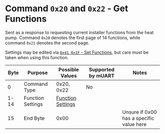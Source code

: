 # Command `0x20` and `0x22` - Get Functions

Sent as a response to requesting current installer functions from the heat pump. Command `0x20` denotes the first page 
of 14 functions, while command `0x21` denotes the second page.

Settings may be edited via [`0x41 0x1F` - Set Functions][set-functions], but care
must be taken when using this function.

| Byte | Purpose           | Possible Values                        | Supported by mUART | Notes                                    |
|------|-------------------|----------------------------------------|--------------------|------------------------------------------|
| 0    | Command Type      | 0x20, 0x22                             | No                 |
| 1-14 | Function Settings | [Function Settings][function-datatype] |                    |                                          |
| 15   | End Byte          | 0x00                                   |                    | Unsure if 0x00 has a specific value here |

[set-functions]: ../0x41-set-request/0x1F-0x21-set-functions.md
[function-datatype]: ../data-types/function-settings.md